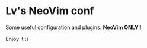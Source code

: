 Lv's NeoVim conf
================

Some useful configuration and plugins. **NeoVim ONLY**!!

Enjoy it :)
